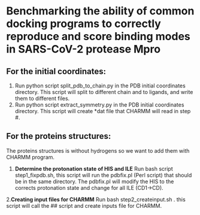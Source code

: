 # Benchmarking the ability of common docking programs to correctly reproduce and score binding modes in SARS-CoV-2 protease Mpro

## For the initial coordinates:  
1.	Run python script split_pdb_to_chain.py in the PDB initial coordinates directory. This script will split to different chain and to ligands, and write them to different files.
2.	Run python script extract_symmetry.py in the PDB initial coordinates directory. This script will create *dat file that CHARMM will read in step #.

## For the proteins structures:  
The proteins structures is without hydrogens so we want to add them with CHARMM program.

1. **Determine the protonation state of HIS and ILE** 
Run bash script step1_fixpdb.sh, this script will run the pdbfix.pl (Perl script) that should be in the same directory. The pdbfix.pl will modify the HIS to the corrects protonation state and change for all ILE (CD1->CD). 

2.**Creating input files for CHARMM**
Run bash step2_createinput.sh . this script will call the ## script and create inputs file for CHARMM. 
	 
